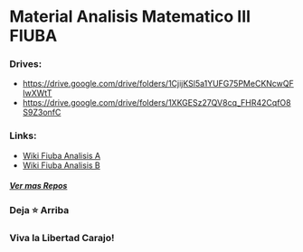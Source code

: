 # Material Analisis Matematico III FIUBA

### Drives:
* https://drive.google.com/drive/folders/1CjijKSl5a1YUFG75PMeCKNcwQFlwXWtT
* https://drive.google.com/drive/folders/1XKGESz27QV8cq_FHR42CqfO8S9Z3onfC

### Links:
* [Wiki Fiuba Analisis A](http://wiki.foros-fiuba.com.ar/materias:61:10)
* [Wiki Fiuba Analisis B](http://wiki.foros-fiuba.com.ar/materias:61:12)

##### [Ver mas Repos](https://github.com/jporro?tab=repositories&q=&type=&language=&sort=stargazers)
### Deja ⭐ Arriba 
### Viva la Libertad Carajo!
